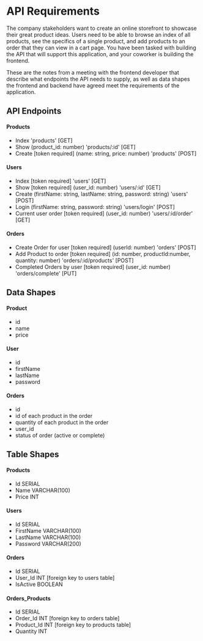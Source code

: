 # API Requirements
The company stakeholders want to create an online storefront to showcase their great product ideas. Users need to be able to browse an index of all products, see the specifics of a single product, and add products to an order that they can view in a cart page. You have been tasked with building the API that will support this application, and your coworker is building the frontend.

These are the notes from a meeting with the frontend developer that describe what endpoints the API needs to supply, as well as data shapes the frontend and backend have agreed meet the requirements of the application. 

## API Endpoints
#### Products
- Index                                                                                         'products'                      [GET] 
- Show  (product_id: number)                                                                    'products/:id'                  [GET] 
- Create [token required] (name: string, price: number)                                         'products'                      [POST] 

#### Users
- Index [token required]                                                                        'users'                         [GET]
- Show [token required] (user_id: number)                                                       'users/:id'                     [GET]
- Create (firstName: string, lastName: string, password: string)                                'users'                         [POST]
- Login  (firstName: string, password: string)                                                  'users/login'                   [POST]
- Current user order [token required] (user_id: number)                                         'users/:id/order'               [GET]

#### Orders
- Create Order for user [token required] (userId: number)                                       'orders'                        [POST]
- Add Product to order  [token required] (id: number, productId:number, quantity: number)       'orders/:id/products'           [POST]
- Completed Orders by user [token required] (user_id: number)                                   'orders/complete'               [PUT]

## Data Shapes
#### Product
- id
- name
- price

#### User
- id
- firstName
- lastName
- password

#### Orders
- id
- id of each product in the order
- quantity of each product in the order
- user_id
- status of order (active or complete)

## Table Shapes
#### Products
- Id SERIAL
- Name VARCHAR(100) 
- Price INT

#### Users
- Id SERIAL 
- FirstName VARCHAR(100) 
- LastName VARCHAR(100) 
- Password VARCHAR(200)

#### Orders
- Id SERIAL 
- User_Id INT [foreign key to users table]
- IsActive BOOLEAN

#### Orders_Products
- Id SERIAL 
- Order_Id INT [foreign key to orders table]
- Product_Id INT [foreign key to products table]
- Quantity INT

